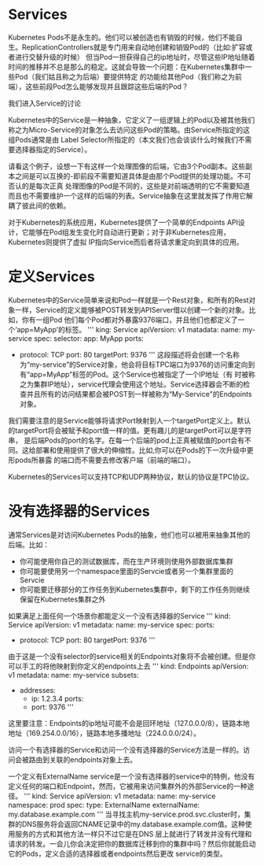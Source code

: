 # Services

Kubernetes Pods不是永生的。他们可以被创造也有销毁的时候，他们不能自生。ReplicationControllers就是专门用来自动地创建和销毁Pod的（比如:扩容或者进行交替升级的时候）
但当Pod一担获得自己的ip地址时，尽管这些IP地址随着时间的推移并不总是那么的稳定。这就会导致一个问题：在Kubernetes集群中一些Pod（我们姑且称之为后端）要提供特定
的功能给其他Pod（我们称之为前端），这些前段Pod怎么能够发现并且跟踪这些后端的Pod？

我们进入Service的讨论

Kubernetes中的Service是一种抽象，它定义了一组逻辑上的Pod以及被其他我们称之为Micro-Service的对象怎么去访问这些Pod的策略。由Service所指定的这组Pods通常是由
Label Selector所指定的（本文我们也会谈谈什么时候我们不需要选择器指定的Service）。

请看这个例子，设想一下有这样一个处理图像的后端，它由3个Pod副本。这些副本之间是可以互换的-即前段不需要知道具体是由那个Pod提供的处理功能。不可否认的是每次正真
处理图像的Pod是不同的，这些是对前端透明的它不需要知道而且也不需要维护一个这样的后端的列表。Service抽象在这里就发挥了作用它解耦了彼此间的依赖。

对于Kubernetes的系统应用，Kubernetes提供了一个简单的Endpoints API设计，它能够在Pod组发生变化时自动进行更新；对于非Kubernetes应用，Kubernetes则提供了虚拟
IP指向Service而后者将请求重定向到具体的应用。

# 定义Services

Kubernetes中的Service简单来说和Pod一样就是一个Rest对象，和所有的Rest对象一样，Service的定义能够被POST转发到APIServer借以创建一个新的对象。比如，你有一组Pod
他们每个Pod都对外暴露9376端口，并且他们也都定义了一个‘app=MyApp’的标签。
'''
king: Service
apiVersion: v1
matadata:
  name: my-service
spec:
  selector:
    app: MyApp
  ports:
  - protocol: TCP
    port: 80
    targetPort: 9376
 '''
 这段描述将会创建一个名称为“my-service”的Service对象，他会将目标TPC端口为9376的访问重定向到有“app=MyApp”标签的Pod。这个Service也被指定了一个IP地址（有
 时被称之为集群IP地址），service代理会使用这个地址。Service选择器会不断的检查并且所有的访问结果都会被POST到一样被称为“My-Service"的Endpoints对象。
 
 我们需要注意的是Service能够将请求Port映射到人一个targetPort定义上。默认的targetPort将会被赋予和port值一样的值。更有趣儿的是targetPort可以是字符串，
 是后端Pods的port的名字。在每一个后端的pod上正真被赋值的port会有不同。这给部署和使用提供了很大的伸缩性。比如,你可以在Pods的下一次升级中更形pods所暴露
 的端口而不需要去修改客户端（前端的端口）。
 
 Kubernetes的Services可以支持TCP和UDP两种协议，默认的协议是TPC协议。
 
 # 没有选择器的Services
 
 通常Services是对访问Kubernetes Pods的抽象，他们也可以被用来抽象其他的后端。比如：
 * 你可能使用你自己的测试数据库，而在生产环境则使用外部数据库集群
 * 你可能要使用另一个namespace里面的Servcie或者另一个集群里面的Servcie
 * 你可能要迁移部分的工作任务到Kubernetes集群中，剩下的工作任务则继续保留在Kubernetes集群之外

如果满足上面任何一个场景你都能定义一个没有选择器的Service
'''
kind: Service
apiVersion: v1
metadata:
  name: my-service
spec:
  ports:
  - protocol: TCP
    port: 80
    targetPort: 9376
'''

由于这是一个没有selector的service相关的Endpoints对象将不会被创建。但是你可以手工的将他映射到你定义的endpoints上去
'''
kind: Endpoints
apiVersion: v1
metadata:
  name: my-service
subsets:
  - addresses:
      - ip: 1.2.3.4
    ports:
      - port: 9376
'''

这里要注意：Endpoints的ip地址可能不会是回环地址（127.0.0.0/8），链路本地地址（169.254.0.0/16），链路本地多播地址（224.0.0.0/24）。

访问一个有选择器的Service和访问一个没有选择器的Service方法是一样的。访问会被路由到关联的endpoints对象上去。

一个定义有ExternalName service是一个没有选择器的service中的特例，他没有定义任何的端口和Endpoint，然而，它被用来访问集群外的外部Service的一种途径。
'''
kind: Service
apiVersion: v1
metadata:
  name: my-service
  namespace: prod
spec:
  type: ExternalName
  externalName: my.database.example.com
'''
当寻找主机my-service.prod.svc.cluster时，集群的DNS服务将会返回CNAME记录中的my.database.example.com值。这种使用服务的方式和其他方法一样只不过它是在DNS
层上就进行了转发并没有代理和请求的转发。一会儿你会决定把你的数据库迁移到你的集群中吗？然后你就能启动它的Pods，定义合适的选择器或者endpoints然后更改
service的类型。



 
 
 
 
 
 
 
 
 
 
 
 
 
 
